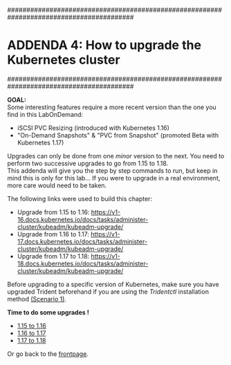 #########################################################################################
# ADDENDA 4: How to upgrade the Kubernetes cluster
#########################################################################################

**GOAL:**  
Some interesting features require a more recent version than the one you find in this LabOnDemand:

- iSCSI PVC Resizing (introduced with Kubernetes 1.16)
- "On-Demand Snapshots" & "PVC from Snapshot" (promoted Beta with Kubernetes 1.17)

Upgrades can only be done from one _minor_ version to the next. You need to perform two successive upgrades to go from 1.15 to 1.18.  
This addenda will give you the step by step commands to run, but keep in mind this is only for this lab... If you were to upgrade in a real environment, more care would need to be taken.

The following links were used to build this chapter:

- Upgrade from 1.15 to 1.16: https://v1-16.docs.kubernetes.io/docs/tasks/administer-cluster/kubeadm/kubeadm-upgrade/  
- Upgrade from 1.16 to 1.17: https://v1-17.docs.kubernetes.io/docs/tasks/administer-cluster/kubeadm/kubeadm-upgrade/  
- Upgrade from 1.17 to 1.18: https://v1-18.docs.kubernetes.io/docs/tasks/administer-cluster/kubeadm/kubeadm-upgrade/  

Before upgrading to a specific version of Kubernetes, make sure you have upgraded Trident beforehand if you are using the *Tridentctl* installation method [(Scenario 1)](../../Scenarios/Scenario01).  

**Time to do some upgrades !**

- [1.15 to 1.16](upgrade_to_1.16)
- [1.16 to 1.17](upgrade_to_1.17)
- [1.17 to 1.18](upgrade_to_1.18)

Or go back to the [frontpage](https://github.com/YvosOnTheHub/LabNetApp).